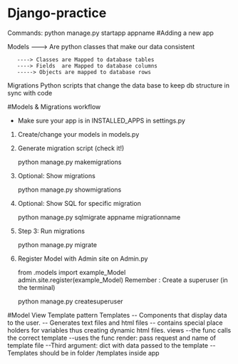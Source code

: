 # Django-practice
 Commands: python manage.py startapp appname  #Adding a new app


Models ---> Are python classes that make our data consistent 
       
       ----> Classes are Mapped to database tables
       ----> Fields  are Mapped to database columns
       -----> Objects are mapped to database rows

Migrations 
Python scripts that change the data base to keep db structure in sync with code


#Models & Migrations workflow
- Make sure your    app is in INSTALLED_APPS in settings.py 
1. Create/change your models in models.py 
2. Generate migration script (check it!) 
     
    python manage.py makemigrations
3. Optional: Show migrations
    
     python manage.py showmigrations
4. Optional: Show SQL for specific migration
  
   python manage.py sqlmigrate appname migrationname
5. Step 3: Run migrations
    
    python manage.py migrate
6. Register Model with Admin site on Admin.py 
    
    from .models import example_Model
    admin.site.register(example_Model)
Remember : Create a superuser (in the terminal)   

    python manage.py createsuperuser

#Model View  Template  pattern
Templates -- Components that display data to the user.
          -- Generates text files and html files
          -- contains special place holders for variables thus creating dynamic html files.
views     --the func calls the correct template
          --uses the func render: pass request and name of template file
          --Third argument: dict with data passed to the template
           --Templates should be in folder /templates inside app
